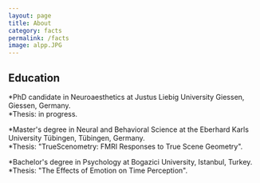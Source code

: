 ```yaml
---
layout: page
title: About
category: facts
permalink: /facts
image: alpp.JPG
---
```


## Education

*PhD candidate in Neuroaesthetics at Justus Liebig University Giessen, Giessen, Germany.<br>
*Thesis: in progress.<br>

*Master's degree in Neural and Behavioral Science at the Eberhard Karls University Tübingen, Tübingen, Germany.<br>
*Thesis: "TrueScenometry: FMRI Responses to True Scene Geometry".<br>

*Bachelor's degree in Psychology at Bogazici University, Istanbul, Turkey.<br>
*Thesis: "The Effects of Emotion on Time Perception".<br>
